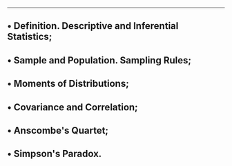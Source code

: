 ------------------------------------------------------------------
• Definition. Descriptive and Inferential Statistics;
------------------------------------------------------------------
• Sample and Population. Sampling Rules;
------------------------------------------------------------------
• Moments of Distributions;
------------------------------------------------------------------
• Covariance and Correlation;
------------------------------------------------------------------
• Anscombe's Quartet;
------------------------------------------------------------------
• Simpson's Paradox.
------------------------------------------------------------------
